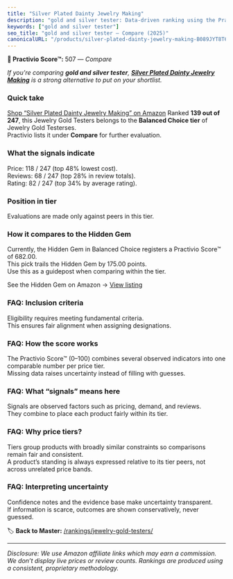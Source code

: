 ```yaml
---
title: "Silver Plated Dainty Jewelry Making"
description: "gold and silver tester: Data-driven ranking using the Practivio Score™. Positioned by quality, value, demand, findability, momentum."
keywords: ["gold and silver tester"]
seo_title: "gold and silver tester — Compare (2025)"
canonicalURL: "/products/silver-plated-dainty-jewelry-making-B089JYT8T6/"
---
```


**🛒 Practivio Score™:** 507 — _Compare_


*If you're comparing **gold and silver tester**, **[Silver Plated Dainty Jewelry Making](https://www.amazon.com/dp/B089JYT8T6?tag=practivio-20)** is a strong alternative to put on your shortlist.*
### Quick take
[Shop “Silver Plated Dainty Jewelry Making” on Amazon](https://www.amazon.com/dp/B089JYT8T6?tag=practivio-20)
Ranked **139 out of 247**, this Jewelry Gold Testers belongs to the **Balanced Choice tier** of Jewelry Gold Testerses.  
Practivio lists it under **Compare** for further evaluation.

### What the signals indicate
Price: 118 / 247 (top 48% lowest cost).  
Reviews: 68 / 247 (top 28% in review totals).  
Rating: 82 / 247 (top 34% by average rating).  

### Position in tier
Evaluations are made only against peers in this tier.

### How it compares to the Hidden Gem
Currently, the Hidden Gem in Balanced Choice registers a Practivio Score™ of 682.00.  
This pick trails the Hidden Gem by 175.00 points.  
Use this as a guidepost when comparing within the tier.  

See the Hidden Gem on Amazon → [View listing](https://www.amazon.com/dp/B08KZQBGHF?tag=practivio-20)

### FAQ: Inclusion criteria
Eligibility requires meeting fundamental criteria.  
This ensures fair alignment when assigning designations.

### FAQ: How the score works
The Practivio Score™ (0–100) combines several observed indicators into one comparable number per price tier.  
Missing data raises uncertainty instead of filling with guesses.

### FAQ: What “signals” means here
Signals are observed factors such as pricing, demand, and reviews.  
They combine to place each product fairly within its tier.

### FAQ: Why price tiers?
Tiers group products with broadly similar constraints so comparisons remain fair and consistent.  
A product’s standing is always expressed relative to its tier peers, not across unrelated price bands.

### FAQ: Interpreting uncertainty
Confidence notes and the evidence base make uncertainty transparent.  
If information is scarce, outcomes are shown conservatively, never guessed.

<!-- Missing template for Compare/CompareWithinPriceClass -->


🏷️ **Back to Master:** [/rankings/jewelry-gold-testers/](/rankings/jewelry-gold-testers/)

---
_Disclosure: We use Amazon affiliate links which may earn a commission. We don’t display live prices or review counts. Rankings are produced using a consistent, proprietary methodology._
